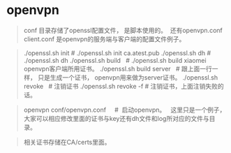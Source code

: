 # openvpn

>conf 目录存储了openssl配置文件， 是脚本使用的。  还有openvpn.conf client.conf 是openvpn的服务端与客户端的配置文件例子。



>./openssl.sh init <name>         # ./openssl.sh init ca.atest.pub
>./openssl.sh dh                  # ./openssl.sh dh
>./openssl.sh build <name>        # ./openssl.sh build xiaomei    openvpn客户端所用证书。
>./openssl.sh build server        # 跟上面一行一样， 只是生成一个证书， openvpn用来做为server证书。
>./openssl.sh revoke <name>       # 注销证书
>./openssl.sh revoke <name> -f    # 注销证书，上面注销失败的话。

>openvpn conf/openvpn.conf        #  启动openvpn。   这里只是一个例子，大家可以相应修改里面的证书与key还有dh文件和log所对应的文件与目录。

>相关证书存储在CA/certs里面。
